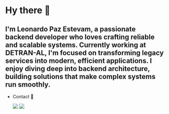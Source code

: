 # Hy there 👋
## I'm Leonardo Paz Estevam, a passionate backend developer who loves crafting reliable and scalable systems. Currently working at DETRAN-AL, I'm focused on transforming legacy services into modern, efficient applications. I enjoy diving deep into backend architecture, building solutions that make complex systems run smoothly.
    
- Contact 📱

  <a href="mailto:estevam.leonardopaz@gmail.com?"><img src="https://img.shields.io/badge/Gmail-D14836?style=for-the-badge&logo=gmail&logoColor=white"/></a>
  <a href="https://www.linkedin.com/in/leonardo-paz-estevam-dev/"><img src="https://img.shields.io/badge/LinkedIn-0077B5?style=for-the-badge&logo=linkedin&logoColor=white"/></a>
